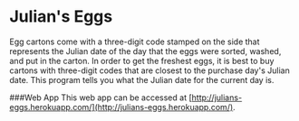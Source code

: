 Julian's Eggs
=======
Egg cartons come with a three-digit code stamped on the side that represents the Julian date of the day that the eggs were sorted, washed, and put in the carton.  In order to get the freshest eggs, it is best to buy cartons with three-digit codes that are closest to the purchase day's Julian date.  This program tells you what the Julian date for the current day is.

###Web App
This web app can be accessed at [http://julians-eggs.herokuapp.com/](http://julians-eggs.herokuapp.com/).